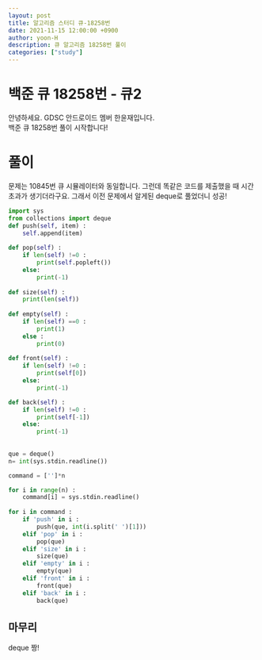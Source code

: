 ```yaml
---
layout: post
title: 알고리즘 스터디 큐-18258번
date: 2021-11-15 12:00:00 +0900
author: yoon-H
description: 큐 알고리즘 18258번 풀이
categories: ["study"]
---
```


# 백준 큐 18258번 - 큐2

안녕하세요. GDSC 안드로이드 멤버 한윤재입니다.<br>
백준 큐 18258번 풀이 시작합니다!<br>

# 풀이

문제는 10845번 큐 시뮬레이터와 동일합니다. 그런데 똑같은 코드를 제출했을 때 시간초과가 생기더라구요. 그래서 이전 문제에서 알게된 deque로 풀었더니 성공!

```python
import sys
from collections import deque
def push(self, item) :
    self.append(item)
    
def pop(self) :
    if len(self) !=0 :
        print(self.popleft())
    else:
        print(-1)
    
def size(self) :
    print(len(self))
    
def empty(self) :
    if len(self) ==0 :
        print(1)
    else :
        print(0)
        
def front(self) :
    if len(self) !=0 :
        print(self[0])        
    else:
        print(-1)

def back(self) :
    if len(self) !=0 :
        print(self[-1])
    else:
        print(-1)
        
        
que = deque()
n= int(sys.stdin.readline())

command = ['']*n

for i in range(n) :
    command[i] = sys.stdin.readline()
     
for i in command :
    if 'push' in i :
        push(que, int(i.split(' ')[1]))
    elif 'pop' in i :
        pop(que)
    elif 'size' in i :
        size(que)
    elif 'empty' in i :
        empty(que)
    elif 'front' in i :
        front(que)
    elif 'back' in i :
        back(que)
```

## 마무리

deque 짱!